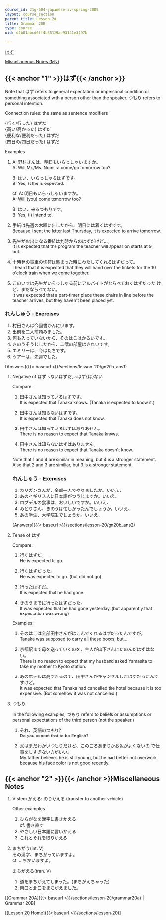 ```yaml
---
course_id: 21g-504-japanese-iv-spring-2009
layout: course_section
parent_title: Lesson 20
title: Grammar 20B
type: course
uid: d2b01abcd6ff4b35129ae93141e3497b

---
```


[はず](#1)

[Miscellaneous Notes (MN)](#2)

{{< anchor "1" >}}はず{{< /anchor >}}
-----------------------------------

Note that はず refers to general expectation or impersonal condition or something associated with a person other than the speaker. つもり refers to personal intention.

Connection rules: the same as sentence modifiers

{行く/行った} はずだ  
{高い/高かった} はずだ  
{便利な/便利だった} はずだ  
{四日の/四日だった} はずだ

Examples

1.  A: 野村さんは、明日もいらっしゃいますか。  
    A: Will Mr./Ms. Nomura come/go tomorrow too?
    
    B: はい、いらっしゃるはずです。  
    B: Yes, (s)he is expected.
    
    cf. A: 明日もいらっしゃいますか。  
    A: Will (you) come tomorrow too?
    
    B: はい、来るつもりです。  
    B: Yes, (I) intend to.
    
2.  手紙は先週の木曜に出したから、明日には着くはずです。  
    Because I sent the letter last Thursday, it is expected to arrive tomorrow.
    
3.  先生がお出になる番組は九時からのはずだけど…。  
    It is expected that the program the teacher will appear on starts at 9, but...
    
4.  十時発の電車の切符は集まった時にわたしてくれるはずだって。  
    I heard that it is expected that they will hand over the tickets for the 10 o'clock train when we come together.
    
5.  このいすは先生がいらっしゃる前にアルバイトがならべておくはずだった けど、まだならべてない。  
    It was expected that a part-timer place these chairs in line before the teacher arrives, but they haven't been placed yet.
    

### れんしゅう - Exercises

1.  村田さんは今図書かんにいます。
2.  出前を二人前頼みました。
3.  何も入っていないから、そのはこはかるいです。
4.  きのうそうじしたから、二階の部屋はきれいです。
5.  エミリーは、今はたちです。
6.  ツアーは、先週でした。

[Answers]({{< baseurl >}}/sections/lesson-20/gn20b_ans1)

1.  Negative of はず ~ないはずだ, ~はず{は}ない
    
    Compare:
    
    1.  田中さんは知っているはずです。  
        It is expected that Tanaka knows. (Tanaka is expected to know it.)
        
    2.  田中さんは知らないはずです。  
        It is expected that Tanaka does not know.
        
    3.  田中さんは知っているはずはありあせん。  
        There is no reason to expect that Tanaka knows.
        
    4.  田中さんは知らないはずはありません。  
        There is no reason to expect that Tanaka doesn't know.
        
    
    Note that 1 and 4 are similar in meaning, but 4 is a stronger statement. Also that 2 and 3 are similiar, but 3 is a stronger statement.
    
    ### れんしゅう - Exercises
    
      
    
    1.  カリガンさんが、全部一人でやりましたか。いいえ、
    2.  あのイギリス人に日本語がつうじますか。いいえ、
    3.  ロブデルの食事は、おいしいですか。いいえ、
    4.  みどりさん、きのうは忙しかったんでしょうか。いいえ、
    5.  あの学生、大学院生でしょうか。いいえ、
    
    [Answers]({{< baseurl >}}/sections/lesson-20/gn20b_ans2)
    
2.  Tense of はず
    
    Compare:
    
    1.  行くはずだ。  
        He is expected to go.
        
    2.  行くはずだった。  
        He was expected to go. (but did not go)
        
    3.  行ったはずだ。  
        It is expected that he had gone.
        
    4.  きのうまでに行ったはずだった。  
        It was expected that he had gone yesterday. (but apparently that expectation was wrong)
        
    
    Examples:
    
    1.  そのはこは全部田中さんがはこんでくれるはずだったんですが。  
        Tanaka was supposed to carry all these boxes, but...
        
    2.  京都駅まで母を送っていくのを、主人が山下さんにたのんだはずはない。  
        There is no reason to expect that my husband asked Yamasita to take my mother to Kyoto station.
        
    3.  あのホテルは高すぎるので、田中さんがキャンセルしたはずだったんですけど。  
        It was expected that Tanaka had cancelled the hotel because it is too expensive. (But somehow it was not cancelled.)
        
3.  つもり
    
    In the following examples, つもり refers to beliefs or assumptions or personal expectations of the third person (not the speaker.)
    
    1.  それ、英語のつもり?  
        Do you expect that to be English?
        
    2.  父はまだわかいつもりだけど、このごろあまりかお色がよくないの で仕事をしすぎない方がいい。  
        My father believes he is still young, but he had better not overwork because his face color is not good recently.
        

{{< anchor "2" >}}{{< /anchor >}}Miscellaneous Notes
----------------------------------------------------

1.  V stem かえる: のりかえる (transfer to another vehicle)
    
    Other examples
    
    1.  ひらがなを漢字に書きかえる  
        cf. 書き直す
    2.  やさしい日本語に言いかえる
    3.  これとそれを取りかえる
2.  まちがう(int. V)  
    その漢字、まちがっていますよ。  
    cf. …ちがいますよ。
    
    まちがえる(tran. V)
    
    1.  道をまちがえてしまった。(まちがえちゃった)
    2.  南口と北口をまちがえました。

\[[Grammar 20A]({{< baseurl >}}/sections/lesson-20/grammar20a) | Grammar 20B\]

\[[Lesson 20 Home]({{< baseurl >}}/sections/lesson-20)\]